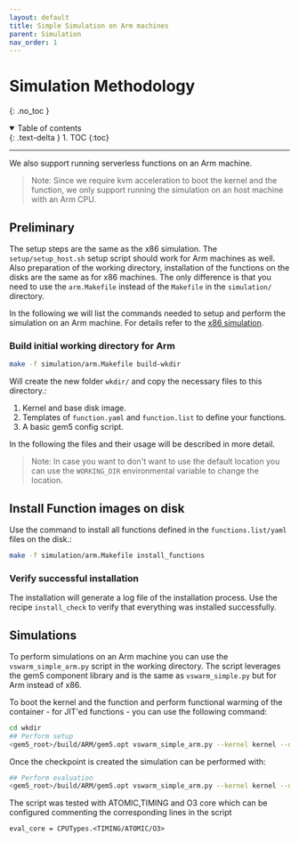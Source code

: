 ```yaml
---
layout: default
title: Simple Simulation on Arm machines
parent: Simulation
nav_order: 1
---
```


# Simulation Methodology
{: .no_toc }

<details open markdown="block">
  <summary>
    Table of contents
  </summary>
  {: .text-delta }
1. TOC
{:toc}
</details>

<!-- ## Table of contents
{: .no_toc .text-delta }

1. TOC
{:toc} -->


---

We also support running serverless functions on an Arm machine.
> Note: Since we require kvm acceleration to boot the kernel and the function, we only support running the simulation on an host machine with an Arm CPU.

## Preliminary

The setup steps are the same as the x86 simulation. The `setup/setup_host.sh` setup script should work for Arm machines as well.
Also preparation of the working directory, installation of the functions on the disks are the same as for x86 machines. The only difference is that you need to use the `arm.Makefile` instead of the `Makefile` in the `simulation/` directory.

In the following we will list the commands needed to setup and perform the simulation on an Arm machine. For details refer to the [x86 simulation](.simulation.md).

### Build initial working directory for Arm


```bash
make -f simulation/arm.Makefile build-wkdir
```
Will create the new folder `wkdir/` and copy the necessary files to this directory.:

1. Kernel and base disk image.
2. Templates of `function.yaml` and `function.list` to define your functions.
5. A basic gem5 config script.

In the following the files and their usage will be described in more detail.
> Note: In case you want to don't want to use the default location you can use the `WORKING_DIR` environmental variable to change the location.


## Install Function images on disk

Use the command to install all functions defined in the `functions.list/yaml` files on the disk.:
```bash
make -f simulation/arm.Makefile install_functions
```

### Verify successful installation
The installation will generate a log file of the installation process. Use the recipe `install_check` to verify that everything was installed successfully.



## Simulations
To perform simulations on an Arm machine you can use the `vswarm_simple_arm.py` script in the working directory. The script leverages the gem5 component library and is the same as `vswarm_simple.py` but for Arm instead of x86.

To boot the kernel and the function and perform functional warming of the container - for JIT'ed functions - you can use the following command:
```bash
cd wkdir
## Perform setup
<gem5_root>/build/ARM/gem5.opt vswarm_simple_arm.py --kernel kernel --disk disk.img --mode=setup --atomic-warming=50 --num-invocations=20
```

Once the checkpoint is created the simulation can be performed with:
```bash
## Perform evaluation
<gem5_root>/build/ARM/gem5.opt vswarm_simple_arm.py --kernel kernel --disk disk.img --mode=evaluation --atomic-warming=50 --num-invocations=20
```

The script was tested with ATOMIC,TIMING and O3 core which can be configured commenting the corresponding lines in the script
```
eval_core = CPUTypes.<TIMING/ATOMIC/O3>
```